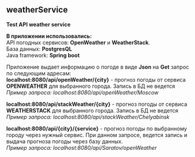 ## weatherService
**Test API weather service**

**В приложении использовались:**   
API погодных сервисов: **OpenWeather** и **WeatherStack**.  
База данных: **PostgresQL**  
Java framework: **Spring boot**  

Приложение выдает информацию о погоде в виде **Json** на **Get** запрос по следующим адресам:    
**localhost:8080/api/openWeather/{city}** - прогноз погоды от сервиса **OPENWEATHER** для выбранного города. Запись в БД не ведется    
_Пример запроса: localhost:8080/api/openWeather/Moscow_  

**localhost:8080/api/stackWeather/{city}** - прогноз погоды от сервиса **WEATHERSTACK** для выбранного города. Запись в БД не ведется    
_Пример запроса: localhost:8080/api/stackWeather/Chelyabinsk_

**localhost:8080/api/{city}/{service}** - прогноз погоды по выбранному городу через нужный сервис. При данном запросе, ведется запись и выдача прогноза погоды через базу данных.    
_Пример запроса: localhost:8080/api/Saratov/openWeather_

